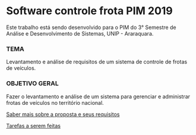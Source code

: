 # Software controle frota PIM 2019
Este trabalho está sendo desenvolvido para o PIM do 3° Semestre de Análise e Desenvolvimento de Sistemas, UNIP - Araraquara.

### TEMA

Levantamento e análise de requisitos de um sistema de controle de frotas de veículos.

### OBJETIVO GERAL

Fazer o levantamento e análise de um sistema para gerenciar e administrar frotas de veículos no território nacional.

[Saber mais sobre a proposta e seus requisitos](
https://github.com/lucasmartinslima/Software-controle-frota-PIM-2019/wiki/SOFTWARE-DE-CONTROLE-DE-ROTA----PIM-2019)

[Tarefas a serem feitas](https://github.com/lucasmartinslima/Software-controle-frota-PIM-2019/issues)
